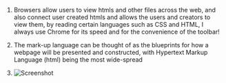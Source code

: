1. Browsers allow users to view htmls and other files across the web, and also connect user created htmls and allows the users and creators to view them, by reading certain languages such as CSS and HTML, I always use Chrome for its speed and for the convenience of the toolbar!

2. The mark-up language can be thought of as the blueprints for how a webpage will be presented and constructed, with Hypertext Markup Language (html) being the most wide-spread

3. ![Screenshot](./Desktop/assignment-4/images/Screenshot4.png)


